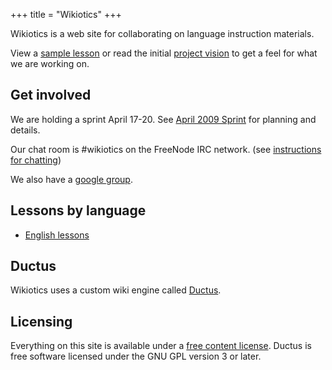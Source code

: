 +++
title = "Wikiotics"
+++

Wikiotics is a web site for collaborating on language instruction
materials.

View a [sample lesson](/en/sample_lesson) or read the initial [project
vision](/en/project_vision) to get a feel for what we are working on.

## Get involved

We are holding a sprint April 17-20. See [April 2009
Sprint](/en/April_2009_Sprint) for planning and details.

Our chat room is \#wikiotics on the FreeNode IRC network. (see
[instructions for chatting](/en/instructions_for_chatting))

We also have a [google group](http://groups.google.com/group/wikiotics).

## Lessons by language

  - [English lessons](/en/English_lessons)

## Ductus

Wikiotics uses a custom wiki engine called [Ductus](http://ductus.us/).

## Licensing

Everything on this site is available under a [free content
license](http://en.wikipedia.org/wiki/Free_content#Free_content_licenses).
Ductus is free software licensed under the GNU GPL version 3 or later.
